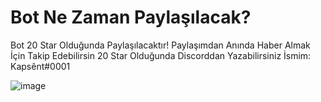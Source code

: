 # Bot Ne Zaman Paylaşılacak? 
Bot 20 Star Olduğunda Paylaşılacaktır!
Paylaşımdan Anında Haber Almak İçin Takip Edebilirsin
20 Star Olduğunda Discorddan Yazabilirsiniz İsmim: Kapsênt#0001

![image](https://cdn.discordapp.com/attachments/852858507794579467/898838209818136576/Screenshot_4.png)
